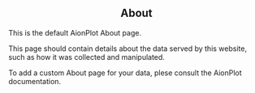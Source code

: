<center><h2>About</h2></center>

This is the default AionPlot About page.

This page should contain details about the data served by this website, such as how it was collected and manipulated.

To add a custom About page for your data, plese consult the AionPlot documentation.
